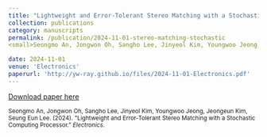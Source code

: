 ```yaml
---
title: "Lightweight and Error‑Tolerant Stereo Matching with a Stochastic Computing Processor"
collection: publications
category: manuscripts
permalink: /publication/2024-11-01-stereo-matching-stochastic
<small>Seongmo An, Jongwon Oh, Sangho Lee, Jinyeol Kim, Youngwoo Jeong, Jeongeun Kim, Seung Eun Lee. (2024). &quot;Lightweight and Error‑Tolerant Stereo Matching with a Stochastic Computing Processor.&quot; <i>Electronics</i>.</small>

date: 2024-11-01
venue: 'Electronics'
paperurl: 'http://yw-ray.github.io/files/2024-11-01-Electronics.pdf'
---
```


<a href='http://yw-ray.github.io/files/2024-11-01-Electronics.pdf'>Download paper here</a>

<small>Seongmo An, Jongwon Oh, Sangho Lee, Jinyeol Kim, Youngwoo Jeong, Jeongeun Kim, Seung Eun Lee. (2024). &quot;Lightweight and Error‑Tolerant Stereo Matching with a Stochastic Computing Processor.&quot; <i>Electronics</i>.</small>
